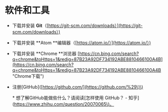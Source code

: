 # 软件和工具

* 下载并安装 **Git**（[https://git-scm.com/downloads）](https://git-scm.com/downloads）)

* 下载并安装 **Atom **编辑器（[https://atom.io/）](https://atom.io/）)

* 下载并安装 **Chrome **浏览器 [https://cn.bing.com/search?q=chrome&toHttps=1&redig=87B23A92DF734192ABE8810466100A4B](https://cn.bing.com/search?q=chrome&toHttps=1&redig=87B23A92DF734192ABE8810466100A4B "Chrome下载")

* 注册\[GitHub\]\([https://github.com/](https://github.com/%29\)\)

  \* 想了解GitHub能做些什么？请阅读\[怎样使用 GitHub？ - 知乎\]\([https://www.zhihu.com/question/20070065\)。](https://www.zhihu.com/question/20070065%29。)



